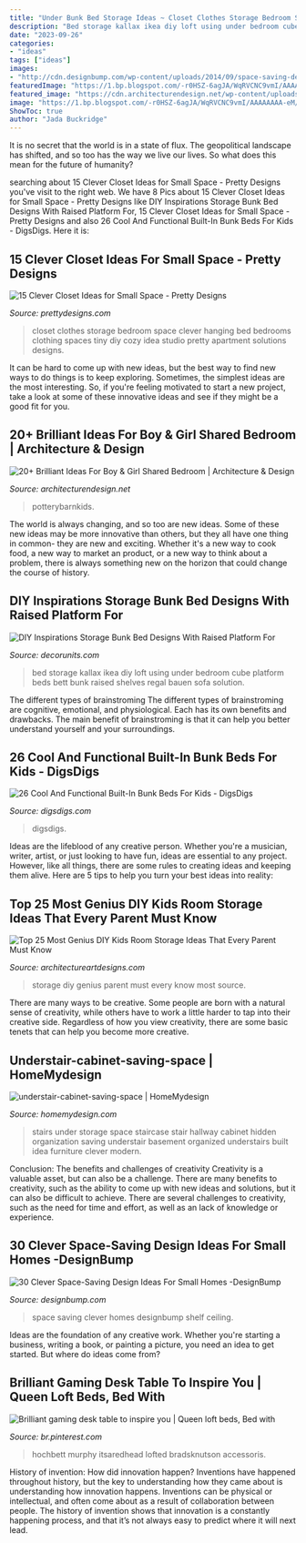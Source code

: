 ```yaml
---
title: "Under Bunk Bed Storage Ideas ~ Closet Clothes Storage Bedroom Space Clever Hanging Bed Bedrooms Clothing Spaces Tiny Diy Cozy Idea Studio Pretty Apartment Solutions Designs"
description: "Bed storage kallax ikea diy loft using under bedroom cube platform beds bett bunk raised shelves regal bauen sofa solution"
date: "2023-09-26"
categories:
- "ideas"
tags: ["ideas"]
images:
- "http://cdn.designbump.com/wp-content/uploads/2014/09/space-saving-design-ideas-012.jpg"
featuredImage: "https://1.bp.blogspot.com/-r0HSZ-6agJA/WqRVCNC9vmI/AAAAAAAA-eM/j6YZr0RbXhsTKBOjY__rCcJZJO8sJBXTACEwYBhgL/s1600/nzzz%2BDIY%2BInspirations%2BStorage%2BBunk%2BBed%2BDesigns%2BWith%2BRaised%2BPlatform%2BFor%2BSmall%2BBedr.jpg"
featured_image: "https://cdn.architecturendesign.net/wp-content/uploads/2015/05/AD-Shared-Bedroom-Boy-Girl-17.jpg"
image: "https://1.bp.blogspot.com/-r0HSZ-6agJA/WqRVCNC9vmI/AAAAAAAA-eM/j6YZr0RbXhsTKBOjY__rCcJZJO8sJBXTACEwYBhgL/s1600/nzzz%2BDIY%2BInspirations%2BStorage%2BBunk%2BBed%2BDesigns%2BWith%2BRaised%2BPlatform%2BFor%2BSmall%2BBedr.jpg"
ShowToc: true
author: "Jada Buckridge"
---
```



It is no secret that the world is in a state of flux. The geopolitical landscape has shifted, and so too has the way we live our lives. So what does this mean for the future of humanity? 

	

		
searching about 15 Clever Closet Ideas for Small Space - Pretty Designs you've visit to the right web. We have 8 Pics about 15 Clever Closet Ideas for Small Space - Pretty Designs like DIY Inspirations Storage Bunk Bed Designs With Raised Platform For, 15 Clever Closet Ideas for Small Space - Pretty Designs and also 26 Cool And Functional Built-In Bunk Beds For Kids - DigsDigs. Here it is:
		
    
## 15 Clever Closet Ideas For Small Space - Pretty Designs

<img loading=lazy src="https://www.prettydesigns.com/wp-content/uploads/2015/10/Clothes-Storage.jpg" onerror="this.onerror=null;this.src='https://tse1.mm.bing.net/th?id=OIP.1aTzA40VQhfVq9wn073BxQHaLF&amp;pid=15.1';" alt="15 Clever Closet Ideas for Small Space - Pretty Designs">

_Source: prettydesigns.com_

>closet clothes storage bedroom space clever hanging bed bedrooms clothing spaces tiny diy cozy idea studio pretty apartment solutions designs. 

	

It can be hard to come up with new ideas, but the best way to find new ways to do things is to keep exploring. Sometimes, the simplest ideas are the most interesting. So, if you're feeling motivated to start a new project, take a look at some of these innovative ideas and see if they might be a good fit for you.

    
## 20+ Brilliant Ideas For Boy &amp; Girl Shared Bedroom | Architecture &amp; Design

<img loading=lazy src="https://cdn.architecturendesign.net/wp-content/uploads/2015/05/AD-Shared-Bedroom-Boy-Girl-17.jpg" onerror="this.onerror=null;this.src='https://tse1.mm.bing.net/th?id=OIP.S02W3B5ltf0SxvCK2KQosAHaGh&amp;pid=15.1';" alt="20+ Brilliant Ideas For Boy &amp; Girl Shared Bedroom | Architecture &amp; Design">

_Source: architecturendesign.net_

>potterybarnkids. 

	

The world is always changing, and so too are new ideas. Some of these new ideas may be more innovative than others, but they all have one thing in common- they are new and exciting. Whether it's a new way to cook food, a new way to market an product, or a new way to think about a problem, there is always something new on the horizon that could change the course of history.

    
## DIY Inspirations Storage Bunk Bed Designs With Raised Platform For

<img loading=lazy src="https://1.bp.blogspot.com/-r0HSZ-6agJA/WqRVCNC9vmI/AAAAAAAA-eM/j6YZr0RbXhsTKBOjY__rCcJZJO8sJBXTACEwYBhgL/s1600/nzzz%2BDIY%2BInspirations%2BStorage%2BBunk%2BBed%2BDesigns%2BWith%2BRaised%2BPlatform%2BFor%2BSmall%2BBedr.jpg" onerror="this.onerror=null;this.src='https://tse1.mm.bing.net/th?id=OIP.tkxjZYtUqmIiqeR8GBV_hQHaJ3&amp;pid=15.1';" alt="DIY Inspirations Storage Bunk Bed Designs With Raised Platform For">

_Source: decorunits.com_

>bed storage kallax ikea diy loft using under bedroom cube platform beds bett bunk raised shelves regal bauen sofa solution. 

	

The different types of brainstroming
The different types of brainstroming are cognitive, emotional, and physiological. Each has its own benefits and drawbacks. The main benefit of brainstroming is that it can help you better understand yourself and your surroundings.

    
## 26 Cool And Functional Built-In Bunk Beds For Kids - DigsDigs

<img loading=lazy src="https://www.digsdigs.com/photos/cool-and-functional-built-in-bunk-beds-for-kids-11-554x739.jpg" onerror="this.onerror=null;this.src='https://tse4.mm.bing.net/th?id=OIP.69uves_ql7TbfPi3f5Q30gHaJ4&amp;pid=15.1';" alt="26 Cool And Functional Built-In Bunk Beds For Kids - DigsDigs">

_Source: digsdigs.com_

>digsdigs. 

	

Ideas are the lifeblood of any creative person. Whether you're a musician, writer, artist, or just looking to have fun, ideas are essential to any project. However, like all things, there are some rules to creating ideas and keeping them alive. Here are 5 tips to help you turn your best ideas into reality:

    
## Top 25 Most Genius DIY Kids Room Storage Ideas That Every Parent Must Know

<img loading=lazy src="https://www.architectureartdesigns.com/wp-content/uploads/2015/01/242.jpg" onerror="this.onerror=null;this.src='https://tse1.mm.bing.net/th?id=OIP.DJxen9a8THo0Z0cDZDVsFQHaLG&amp;pid=15.1';" alt="Top 25 Most Genius DIY Kids Room Storage Ideas That Every Parent Must Know">

_Source: architectureartdesigns.com_

>storage diy genius parent must every know most source. 

	

There are many ways to be creative. Some people are born with a natural sense of creativity, while others have to work a little harder to tap into their creative side. Regardless of how you view creativity, there are some basic tenets that can help you become more creative.

    
## Understair-cabinet-saving-space | HomeMydesign

<img loading=lazy src="https://homemydesign.com/wp-content/uploads/2014/04/understair-cabinet-saving-space.jpg" onerror="this.onerror=null;this.src='https://tse1.mm.bing.net/th?id=OIP.CO5IHHJ_7hR9YrZDsuWlJwHaLT&amp;pid=15.1';" alt="understair-cabinet-saving-space | HomeMydesign">

_Source: homemydesign.com_

>stairs under storage space staircase stair hallway cabinet hidden organization saving understair basement organized understairs built idea furniture clever modern. 

	

Conclusion: The benefits and challenges of creativity
Creativity is a valuable asset, but can also be a challenge. There are many benefits to creativity, such as the ability to come up with new ideas and solutions, but it can also be difficult to achieve. There are several challenges to creativity, such as the need for time and effort, as well as an lack of knowledge or experience.

    
## 30 Clever Space-Saving Design Ideas For Small Homes -DesignBump

<img loading=lazy src="http://cdn.designbump.com/wp-content/uploads/2014/09/space-saving-design-ideas-012.jpg" onerror="this.onerror=null;this.src='https://tse4.mm.bing.net/th?id=OIP.HWXpwpngd1phFnr-50t0_AHaJ4&amp;pid=15.1';" alt="30 Clever Space-Saving Design Ideas For Small Homes -DesignBump">

_Source: designbump.com_

>space saving clever homes designbump shelf ceiling. 

	

Ideas are the foundation of any creative work. Whether you're starting a business, writing a book, or painting a picture, you need an idea to get started. But where do ideas come from?

    
## Brilliant Gaming Desk Table To Inspire You | Queen Loft Beds, Bed With

<img loading=lazy src="https://i.pinimg.com/736x/fe/49/0c/fe490c9ab67989a557d344c57d480837.jpg" onerror="this.onerror=null;this.src='https://tse1.mm.bing.net/th?id=OIP.nHRRHnmyyeD8XdLUM727JwAAAA&amp;pid=15.1';" alt="Brilliant gaming desk table to inspire you | Queen loft beds, Bed with">

_Source: br.pinterest.com_

>hochbett murphy itsaredhead lofted bradsknutson accessoris. 

	

History of invention: How did innovation happen?
Inventions have happened throughout history, but the key to understanding how they came about is understanding how innovation happens. Inventions can be physical or intellectual, and often come about as a result of collaboration between people. The history of invention shows that innovation is a constantly happening process, and that it’s not always easy to predict where it will next lead.

